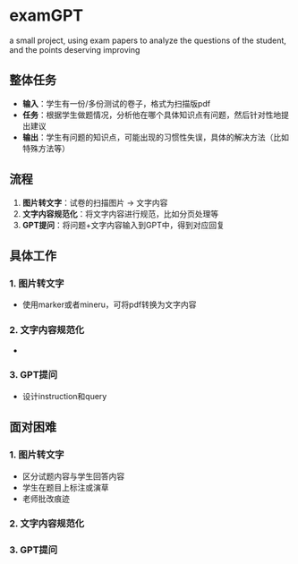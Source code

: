 # examGPT
a small project, using exam papers to analyze the questions of the student, and the points deserving improving



## 整体任务

* **输入**：学生有一份/多份测试的卷子，格式为扫描版pdf
* **任务**：根据学生做题情况，分析他在哪个具体知识点有问题，然后针对性地提出建议
* **输出**：学生有问题的知识点，可能出现的习惯性失误，具体的解决方法（比如特殊方法等）



## 流程

1. **图片转文字**：试卷的扫描图片 -> 文字内容
2. **文字内容规范化**：将文字内容进行规范，比如分页处理等
3. **GPT提问**：将问题+文字内容输入到GPT中，得到对应回复



## 具体工作

### 1. 图片转文字

* 使用marker或者mineru，可将pdf转换为文字内容

### 2. 文字内容规范化

* 

### 3. GPT提问

* 设计instruction和query





## 面对困难

### 1. 图片转文字

* 区分试题内容与学生回答内容
* 学生在题目上标注或演草
* 老师批改痕迹

### 2. 文字内容规范化



### 3. GPT提问

